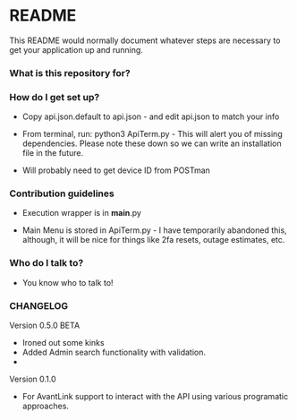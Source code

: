 # README #

This README would normally document whatever steps are necessary to get your application up and running.

### What is this repository for? ###




### How do I get set up? ###

* Copy api.json.default to api.json - and edit api.json to match your info

* From terminal, run: python3 ApiTerm.py - This will alert you of missing dependencies. Please note these down so we can write an installation file in the future.

* Will probably need to get device ID from POSTman


### Contribution guidelines ###

* Execution wrapper is in __main__.py

* Main Menu is stored in ApiTerm.py - I have temporarily abandoned this, although, it will be nice for things like 2fa resets, outage estimates, etc.


### Who do I talk to? ###

* You know who to talk to!


### CHANGELOG ###



Version 0.5.0 BETA
* Ironed out some kinks
* Added Admin search functionality with validation.
* 


Version 0.1.0
* For AvantLink support to interact with the API using various programatic approaches.